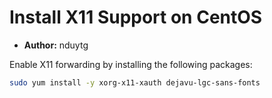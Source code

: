 # Install X11 Support on CentOS

- **Author:** nduytg

Enable X11 forwarding by installing the following packages:

```bash
sudo yum install -y xorg-x11-xauth dejavu-lgc-sans-fonts
```
